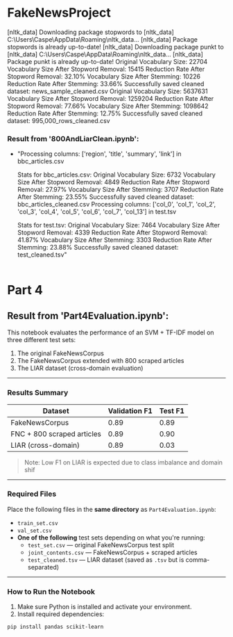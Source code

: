 # FakeNewsProject

[nltk_data] Downloading package stopwords to
[nltk_data]     C:\Users\Caspe\AppData\Roaming\nltk_data...
[nltk_data]   Package stopwords is already up-to-date!
[nltk_data] Downloading package punkt to
[nltk_data]     C:\Users\Caspe\AppData\Roaming\nltk_data...
[nltk_data]   Package punkt is already up-to-date!
Original Vocabulary Size: 22704
Vocabulary Size After Stopword Removal: 15415
Reduction Rate After Stopword Removal: 32.10%
Vocabulary Size After Stemming: 10226
Reduction Rate After Stemming: 33.66%
 Successfully saved cleaned dataset: news_sample_cleaned.csv
Original Vocabulary Size: 5637631
Vocabulary Size After Stopword Removal: 1259204
Reduction Rate After Stopword Removal: 77.66%
Vocabulary Size After Stemming: 1098642
Reduction Rate After Stemming: 12.75%
 Successfully saved cleaned dataset: 995,000_rows_cleaned.csv




### Result from '800AndLiarClean.ipynb':
- "Processing columns: ['region', 'title', 'summary', 'link'] in bbc_articles.csv <br>

   Stats for bbc_articles.csv:
   Original Vocabulary Size: 6732
   Vocabulary Size After Stopword Removal: 4849
   Reduction Rate After Stopword Removal: 27.97%
   Vocabulary Size After Stemming: 3707
   Reduction Rate After Stemming: 23.55%
   Successfully saved cleaned dataset: bbc_articles_cleaned.csv
   Processing columns: ['col_0', 'col_1', 'col_2', 'col_3', 'col_4', 'col_5', 'col_6', 'col_7', 'col_13'] in test.tsv <br>
   
   Stats for test.tsv:
   Original Vocabulary Size: 7464
   Vocabulary Size After Stopword Removal: 4339
   Reduction Rate After Stopword Removal: 41.87%
   Vocabulary Size After Stemming: 3303
   Reduction Rate After Stemming: 23.88%
   Successfully saved cleaned dataset: test_cleaned.tsv" <br><br>





# Part 4

## Result from 'Part4Evaluation.ipynb':
This notebook evaluates the performance of an SVM + TF-IDF model on three different test sets:  
1. The original FakeNewsCorpus  
2. The FakeNewsCorpus extended with 800 scraped articles  
3. The LIAR dataset (cross-domain evaluation)
   
---

### Results Summary

| Dataset                     | Validation F1 | Test F1 |
|----------------------------|---------------|---------|
| FakeNewsCorpus             | 0.89          | 0.89    |
| FNC + 800 scraped articles | 0.89          | 0.90    |
| LIAR (cross-domain)        | 0.89          | 0.03    |

> Note: Low F1 on LIAR is expected due to class imbalance and domain shif

---

### Required Files

Place the following files in the **same directory** as `Part4Evaluation.ipynb`:

- `train_set.csv`  
- `val_set.csv`  
- **One of the following** test sets depending on what you're running:
  - `test_set.csv` — original FakeNewsCorpus test split
  - `joint_contents.csv` — FakeNewsCorpus + scraped articles
  - `test_cleaned.tsv` — LIAR dataset (saved as `.tsv` but is comma-separated)

---

### How to Run the Notebook

1. Make sure Python is installed and activate your environment.
2. Install required dependencies:

```bash
pip install pandas scikit-learn
